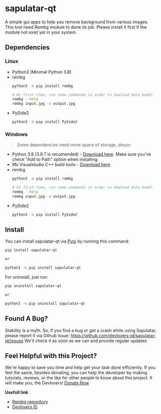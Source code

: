 # sapulatar-qt

A simple gui apps to help you remove background from various images. This tool need Rembg module to done its job. Please install it first if the module not exist yet in your system. 

## Dependencies

### Linux

- Python3 (Minimal Python 3.8)
- rembg
    ```bash
    python3 -m pip install rembg
    
    # At first time, run some commands in order to dowload data model
    rembg --help
    rembg input.jpg -o output.jpg
    ```
- PySide2
    ```bash
    python3 -m pip install PySide2
    ```

### Windows
> Some dependencies need more space of storage, dwyor.

- Python 3.8 (3.8.7 is recomended) - [Download here](https://www.python.org/downloads/release/python-387/). Make sure you've check "Add to Path" option when installing.
- Ms Visualstudio C++ build tools - [Download here](https://download.microsoft.com/download/5/f/7/5f7acaeb-8363-451f-9425-68a90f98b238/visualcppbuildtools_full.exe)
- rembg
    ```bash
    python3 -m pip install rembg

    # At first time, run some commands in order to dowload data model
    rembg --help
    rembg input.jpg -o output.jpg
    ```
- PySide2
    ```bash
    python3 -m pip install PySide2
    ```

## Install

You can install sapulatar-qt via [Pypi](https://pypi.org/project/sapulatar-qt/) by running this command:

```bash
pip install sapulatar-qt

or 

python3 -m pip install sapulatar-qt
```

For uninstall, just run: 

```bash
pip uninstall sapulatar-qt

or 

python3 -m pip uninstall sapulatar-qt
```

## Found A Bug?

Stability is a myth. So, if you find a bug or get a crash while using Sapulatar, please report it via Github Issue: https://github.com/devlovers-id/sapulatar-qt/issues
We'll check it as soon as we can and provide regular updates.

## Feel Helpful with this Project?

We're happy to save you time and help get your task done efficiently. If you feel the same, besides donating, you can help the developer by making tutorials, reviews, or the like for other people to know about this project. It will make you, the Devlovers!
[Donate Now](https://support.dev-is.my.id)

**Usefull link**

- [Rembg repository](https://github.com/danielgatis/rembg)
- [Devlovers ID](https://dev-is.my.id)

